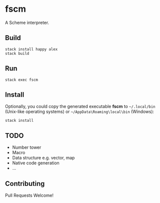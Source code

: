 # fscm

A Scheme interpreter.

## Build

```shell
stack install happy alex
stack build
```

## Run

```shell
stack exec fscm
```

## Install

Optionally, you could copy the generated executable **fscm** to `~/.local/bin` (Unix-like operating systems) or `~/AppData\Roaming\local\bin` (Windows):

```shell
stack install
```

## TODO

* Number tower
* Macro
* Data structure e.g. vector, map
* Native code generation
* ...

## Contributing

Pull Requests Welcome!
